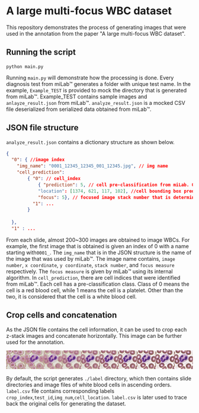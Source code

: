 # A large multi-focus WBC dataset

This repository demonstrates the process of generating images that were used in the annotation from the paper "A large multi-focus WBC dataset". 


## Running the script 

```
python main.py
``` 


Running ```main.py``` will demonstrate how the processing is done. 
Every diagnosis test from miLab:tm: generates a folder with unique test name. 
In the example, ```Example_TEST``` is provided to mock the directory that is generated from miLab:tm:.
Example_TEST contains sample images  and 
```anlayze_result.json``` from miLab:tm:. 
```analyze_result.json``` is a mocked CSV file deserialized from serialized data obtained from miLab:tm:.

## JSON file structure
```analyze_result.json``` contains a dictionary structure as shown below.

```json
{
  "0": { //image index
    "img_name": "0001_12345_12345_001_12345.jpg", // img name
    "cell_prediction": 
        { "0": // cell_index
            { "prediction": 5, // cell pre-classification from miLab. 0: rbc. 1: plt.
            "location": [1374, 621, 117, 102], //cell bounding box prediction from miLab.
            "focus": 5}, // focused image stack number that is determined by miLab.  
          "1": ...
        }
           
  },
  "1" : ...
```
From each slide, almost 200~300 images are obtained to image WBCs. 
For example, the first image that is obtained is given an index of 0 with a name starting with```0001_```. 
The ```img_name``` that is in the JSON structure is the name of the image that was used by miLab:tm:.
The image name contains, ```image number```, ```x coordinate```, ```y coordinate```, ```stack number```, and ```focus measure``` respectively.
The ```focus measure``` is given by miLab:tm: using its internal algorithm.
In ```cell_prediction```, there are cell indices that were identified from miLab:tm:. 
Each cell has a pre-classification class. Class of 0 means the cell is a red blood cell, while 1 means the cell is a platelet. 
Other than the two, it is considered that the cell is a white blood cell. 

## Crop cells and concatenation
As the JSON file contains the cell information, it can be used to crop each z-stack images and concatenate horizontally.
This image can be further used for the annotation.

![0.jpg](label%2FExample_TEST%2F0.jpg)

By default, the script generates ```./label``` directory, which then contains slide directories and image files of white blood cells in ascending orders. 
```label.csv``` file contains corresponding labels ```crop_index```,```test_id```,```img_num```,```cell_location```.
```label.csv``` is later used to trace back the original cells for generating the dataset. 